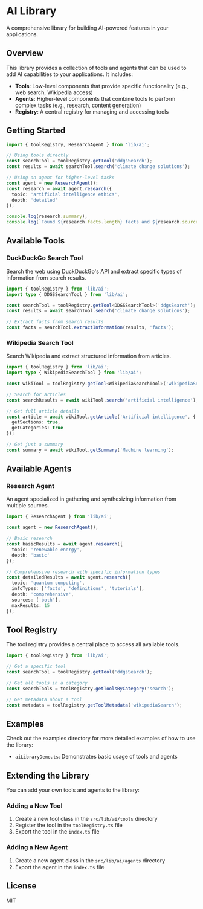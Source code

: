 # AI Library

A comprehensive library for building AI-powered features in your applications.

## Overview

This library provides a collection of tools and agents that can be used to add AI capabilities to your applications. It includes:

- **Tools**: Low-level components that provide specific functionality (e.g., web search, Wikipedia access)
- **Agents**: Higher-level components that combine tools to perform complex tasks (e.g., research, content generation)
- **Registry**: A central registry for managing and accessing tools

## Getting Started

```typescript
import { toolRegistry, ResearchAgent } from 'lib/ai';

// Using tools directly
const searchTool = toolRegistry.getTool('ddgsSearch');
const results = await searchTool.search('climate change solutions');

// Using an agent for higher-level tasks
const agent = new ResearchAgent();
const research = await agent.research({
  topic: 'artificial intelligence ethics',
  depth: 'detailed'
});

console.log(research.summary);
console.log(`Found ${research.facts.length} facts and ${research.sources.length} sources`);
```

## Available Tools

### DuckDuckGo Search Tool

Search the web using DuckDuckGo's API and extract specific types of information from search results.

```typescript
import { toolRegistry } from 'lib/ai';
import type { DDGSSearchTool } from 'lib/ai';

const searchTool = toolRegistry.getTool<DDGSSearchTool>('ddgsSearch');
const results = await searchTool.search('climate change solutions');

// Extract facts from search results
const facts = searchTool.extractInformation(results, 'facts');
```

### Wikipedia Search Tool

Search Wikipedia and extract structured information from articles.

```typescript
import { toolRegistry } from 'lib/ai';
import type { WikipediaSearchTool } from 'lib/ai';

const wikiTool = toolRegistry.getTool<WikipediaSearchTool>('wikipediaSearch');

// Search for articles
const searchResults = await wikiTool.search('artificial intelligence');

// Get full article details
const article = await wikiTool.getArticle('Artificial intelligence', {
  getSections: true,
  getCategories: true
});

// Get just a summary
const summary = await wikiTool.getSummary('Machine learning');
```

## Available Agents

### Research Agent

An agent specialized in gathering and synthesizing information from multiple sources.

```typescript
import { ResearchAgent } from 'lib/ai';

const agent = new ResearchAgent();

// Basic research
const basicResults = await agent.research({
  topic: 'renewable energy',
  depth: 'basic'
});

// Comprehensive research with specific information types
const detailedResults = await agent.research({
  topic: 'quantum computing',
  infoTypes: ['facts', 'definitions', 'tutorials'],
  depth: 'comprehensive',
  sources: ['both'],
  maxResults: 15
});
```

## Tool Registry

The tool registry provides a central place to access all available tools.

```typescript
import { toolRegistry } from 'lib/ai';

// Get a specific tool
const searchTool = toolRegistry.getTool('ddgsSearch');

// Get all tools in a category
const searchTools = toolRegistry.getToolsByCategory('search');

// Get metadata about a tool
const metadata = toolRegistry.getToolMetadata('wikipediaSearch');
```

## Examples

Check out the examples directory for more detailed examples of how to use the library:

- `aiLibraryDemo.ts`: Demonstrates basic usage of tools and agents

## Extending the Library

You can add your own tools and agents to the library:

### Adding a New Tool

1. Create a new tool class in the `src/lib/ai/tools` directory
2. Register the tool in the `toolRegistry.ts` file
3. Export the tool in the `index.ts` file

### Adding a New Agent

1. Create a new agent class in the `src/lib/ai/agents` directory
2. Export the agent in the `index.ts` file

## License

MIT